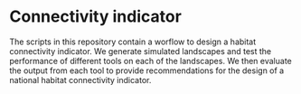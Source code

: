 # Connectivity indicator

The scripts in this repository contain a worflow to design a habitat connectivity indicator.
We generate simulated landscapes and test the performance of different tools on each of the landscapes.
We then evaluate the output from each tool to provide recommendations for the design of a national habitat connectivity indicator.
